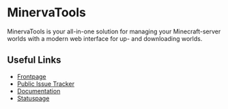 # MinervaTools
MinervaTools is your all-in-one solution for managing your Minecraft-server worlds with a modern web interface for up- and downloading worlds.

## Useful Links

- [Frontpage](https://minervatools.net)
- [Public Issue Tracker](https://github.com/MinervaTools/MinervaTools/issues)
- [Documentation](https://docs.minervatools.net)
- [Statuspage](https://minervatools.statuspage.io)
